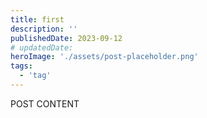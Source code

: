 ```yaml
---
title: first
description: ''
publishedDate: 2023-09-12
# updatedDate:
heroImage: './assets/post-placeholder.png'
tags:
  - 'tag'
---
```


POST CONTENT

<!--more-->
